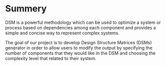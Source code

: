 # Summery
DSM is a powerful methodology which can be used to optimize a system or process based on dependencies among each component and provides a simple and concise way to represent complex systems.

The goal of our project is to develop Design Structure Matrices (DSMs) generator in order to allow users to modify the output by specifying the number of components that they would like in the DSM and choosing the complexity level that related to their system. 
